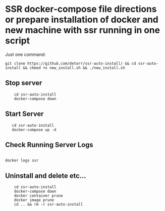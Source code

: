 # SSR docker-compose file directions or prepare installation of docker and new machine with ssr running in one script

Just one command:

``` git clone https://github.com/detorr/ssr-auto-install/ && cd ssr-auto-install && chmod +x new_install.sh && ./new_install.sh ```

##  Stop server

``` 
    cd ssr-auto-install
    docker-compose down 
```

## Start Server

 ``` 
    cd ssr-auto-install
    docker-compose up -d 
 ```
 
 ## Check Running Server Logs
 
 ``` 
 
 docker logs ssr
 
 ```
 
 ##  Uninstall and delete etc...

``` 
    cd ssr-auto-install
    docker-compose down 
    docker container prune 
    docker image prune
    cd .. && rm -r ssr-auto-install
    
```
